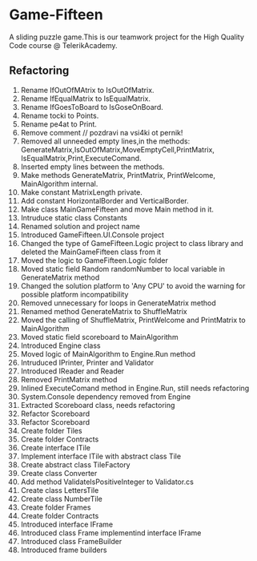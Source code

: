 # Game-Fifteen

A sliding puzzle game.This is our teamwork project for the High Quality Code course @ TelerikAcademy.

## Refactoring

1. Rename  IfOutOfMAtrix to IsOutOfMatrix.
2. Rename IfEqualMatrix to IsEqualMatrix.
3. Rename IfGoesToBoard to IsGoseOnBoard.
4. Rename tocki to Points.
5. Rename pe4at to Print.
6. Remove comment // pozdravi na vsi4ki ot pernik!
7. Removed all unneeded empty lines,in the methods:
GenerateMatrix,IsOutOfMatrix,MoveEmptyCell,PrintMatrix,
IsEqualMatrix,Print,ExecuteComand.
8. Inserted empty lines between the methods.
9. Make methods GenerateMatrix, PrintMatrix, PrintWelcome,
MainAlgorithm internal.
10. Make constant MatrixLength private.
11. Add constant HorizontalBorder and VerticalBorder.
12. Make class  MainGameFifteen and move Main method in it.
13. Intruduce static class Constants
14. Renamed solution and project name
15. Introduced GameFifteen.UI.Console project
16. Changed the type of GameFifteen.Logic project to class library and deleted the MainGameFifteen class from it
17. Moved the logic to GameFifteen.Logic folder
18. Moved static field Random randomNumber to local variable in GenerateMatrix method
19. Changed the solution platform to 'Any CPU' to avoid the warning for possible platform incompatibility
20. Removed unnecessary for loops in GenerateMatrix method
21. Renamed method GenerateMatrix to ShuffleMatrix
22. Moved the calling of ShuffleMatrix, PrintWelcome and PrintMatrix to MainAlgorithm
23. Moved static field scoreboard to MainAlgorithm
24. Introduced Engine class
25. Moved logic of MainAlgorithm to Engine.Run method
26. Intruduced IPrinter, Printer and Validator
27. Introduced IReader and Reader
28. Removed PrintMatrix method
29. Inlined ExecuteComand method in Engine.Run, still needs refactoring
30. System.Console dependency removed from Engine
31. Extracted Scoreboard class, needs refactoring
32. Refactor Scoreboard
33. Refactor Scoreboard
34. Create folder Tiles
35. Create folder Contracts
36. Create interface ITile
37. Implement interface ITile with abstract class Tile
38. Create abstract class TileFactory
39. Create class Converter 
40. Add method ValidateIsPositiveInteger to Validator.cs
41. Create class LettersTile
42. Create class NumberTile
43. Create folder Frames
44. Create folder Contracts
45. Introduced interface IFrame
46. Introduced class Frame implementind interface IFrame
47. Introduced class FrameBuilder
48. Introduced frame builders 
